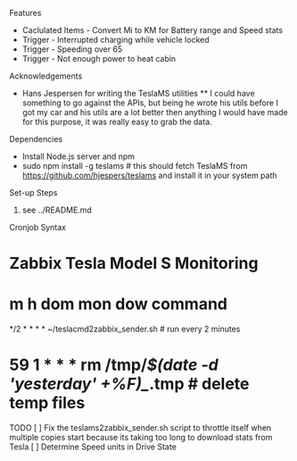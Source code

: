 Features
* Caclulated Items - Convert Mi to KM for Battery range and Speed stats
* Trigger - Interrupted charging while vehicle locked
* Trigger - Speeding over 65
* Trigger - Not enough power to heat cabin

Acknowledgements
* Hans Jespersen for writing the TeslaMS utilities
** I could have something to go against the APIs, but being he wrote his utils before I got my car and his utils are a lot better then anything I would have made for this purpose, it was really easy to grab the data.

Dependencies
* Install Node.js server and npm
* sudo npm install -g teslams # this should fetch TeslaMS from https://github.com/hjespers/teslams and install it in your system path

Set-up Steps
1. see ../README.md

Cronjob Syntax
# Zabbix Tesla Model S Monitoring
# m h  dom mon dow   command
 */2 *   *   *   *    ~/teslacmd2zabbix_sender.sh # run every 2 minutes
 # 59 1   *   *   *    rm /tmp/*$(date -d 'yesterday' +%F)_*.tmp # delete temp files

TODO
[ ] Fix the teslams2zabbix_sender.sh script to throttle itself when multiple copies start because its taking too long to download stats from Tesla
[ ] Determine Speed units in Drive State

